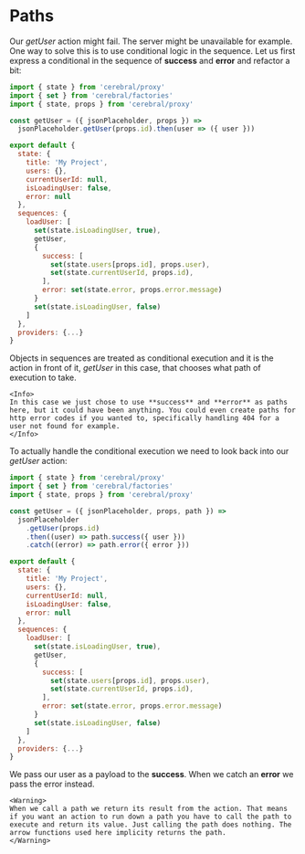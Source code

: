 # Paths

Our *getUser* action might fail. The server might be unavailable for example. One way to solve this is to use conditional logic in the sequence. Let us first express a conditional in the sequence of **success** and **error** and refactor a bit:

```js
import { state } from 'cerebral/proxy'
import { set } from 'cerebral/factories'
import { state, props } from 'cerebral/proxy'

const getUser = ({ jsonPlaceholder, props }) =>
  jsonPlaceholder.getUser(props.id).then(user => ({ user }))

export default {
  state: {
    title: 'My Project',
    users: {},
    currentUserId: null,
    isLoadingUser: false,
    error: null
  },
  sequences: {
    loadUser: [
      set(state.isLoadingUser, true),
      getUser,
      {
        success: [
          set(state.users[props.id], props.user),
          set(state.currentUserId, props.id),
        ],
        error: set(state.error, props.error.message)
      }
      set(state.isLoadingUser, false)
    ]
  },
  providers: {...}
}
```

Objects in sequences are treated as conditional execution and it is the action in front of it, *getUser* in this case, that chooses what path of execution to take.


```marksy
<Info>
In this case we just chose to use **success** and **error** as paths here, but it could have been anything. You could even create paths for http error codes if you wanted to, specifically handling 404 for a user not found for example.
</Info>
```

To actually handle the conditional execution we need to look back into our *getUser* action:

```js
import { state } from 'cerebral/proxy'
import { set } from 'cerebral/factories'
import { state, props } from 'cerebral/proxy'

const getUser = ({ jsonPlaceholder, props, path }) =>
  jsonPlaceholder
    .getUser(props.id)
    .then((user) => path.success({ user }))
    .catch((error) => path.error({ error }))

export default {
  state: {
    title: 'My Project',
    users: {},
    currentUserId: null,
    isLoadingUser: false,
    error: null
  },
  sequences: {
    loadUser: [
      set(state.isLoadingUser, true),
      getUser,
      {
        success: [
          set(state.users[props.id], props.user),
          set(state.currentUserId, props.id),
        ],
        error: set(state.error, props.error.message)
      }
      set(state.isLoadingUser, false)
    ]
  },
  providers: {...}
}
```

We pass our user as a payload to the **success**. When we catch an **error** we pass the error instead.

```marksy
<Warning>
When we call a path we return its result from the action. That means if you want an action to run down a path you have to call the path to execute and return its value. Just calling the path does nothing. The arrow functions used here implicity returns the path.
</Warning>
```
